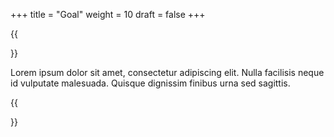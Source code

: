 +++
title = "Goal"
weight = 10
draft = false
+++

{{<section title="Goal">}}

Lorem ipsum dolor sit amet, consectetur adipiscing elit. Nulla facilisis neque id vulputate malesuada. Quisque dignissim finibus urna sed sagittis. 

{{</section>}}
